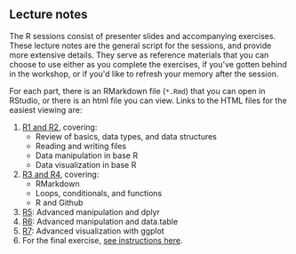 ## Lecture notes

The R sessions consist of presenter slides and accompanying exercises. These lecture notes are the general script for the sessions, and provide more extensive details. They serve as reference materials that you can choose to use either as you complete the exercises, if you've gotten behind in the workshop, or if you'd like to refresh your memory after the session.

For each part, there is an RMarkdown file (`*.Rmd`) that you can open in RStudio, or there is an html file you can view. Links to the HTML files for the easiest viewing are:

1. [R1 and R2](https://numlds.github.io/bootcamp-2025/lecturenotes/R1-R2_lecturenotes), covering:
    - Review of basics, data types, and data structures
    - Reading and writing files
    - Data manipulation in base R
    - Data visualization in base R
2. [R3 and R4](https://numlds.github.io/bootcamp-2025/lecturenotes/R3-R4_lecturenotes), covering:
    - RMarkdown
    - Loops, conditionals, and functions
    - R and Github
3. [R5](https://numlds.github.io/bootcamp-2025/lecturenotes/R5_lecturenotes): Advanced manipulation and dplyr
4. [R6](https://numlds.github.io/bootcamp-2025/lecturenotes/R6_lecturenotes): Advanced manipulation and data.table
5. [R7](https://numlds.github.io/bootcamp-2025/lecturenotes/R7_R-pt3-ggplot_lecturenotes_kr_rm): Advanced visualization with ggplot
6. For the final exercise, [see instructions here](https://github.com/NUMLDS/bootcamp-2025/blob/master/exercises/R8_final-exercise-instructions.md).
